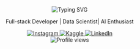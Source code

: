 <div align="center">
  <img src="https://readme-typing-svg.herokuapp.com?font=Fira+Code&size=30&duration=3000&pause=1000&color=2F81F7&center=true&vCenter=true&width=435&lines=Hello%2C+I'm+Jeverly!;Welcome+to+my+GitHub!" alt="Typing SVG" />
  
  <p>Full-stack Developer | Data Scientist| AI Enthusiast</p>

  <a href="https://instagram.com/rvndars">
    <img src="https://img.shields.io/badge/Instagram-E4405F?style=for-the-badge&logo=instagram&logoColor=white" alt="Instagram" />
  </a>
  <a href="https://www.kaggle.com/revandoaruperes">
    <img src="https://img.shields.io/badge/Kaggle-20BEFF?style=for-the-badge&logo=kaggle&logoColor=white" alt="Kaggle" />
  </a>
  <a href="https://www.linkedin.com/in/revando-aruperes-072723286/">
    <img src="https://img.shields.io/badge/LinkedIn-0077B5?style=for-the-badge&logo=linkedin&logoColor=white" alt="LinkedIn" />
  </a>

  <br />

  <img src="https://komarev.com/ghpvc/?username=Aruperes&style=flat-square&color=blue" alt="Profile views"/>
</div>
